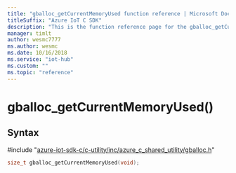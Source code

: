 ```yaml
---                             
title: "gballoc_getCurrentMemoryUsed function reference | Microsoft Docs" 
titleSuffix: "Azure IoT C SDK"            
description: "This is the function reference page for the gballoc_getCurrentMemoryUsed() function in the Azure IoT C SDK. This SDK is used with Azure IoT Hub and Azure IoT Hub Device Provisioning Service"            
manager: timlt                 
author: wesmc7777              
ms.author: wesmc               
ms.date: 10/16/2018                    
ms.service: "iot-hub"             
ms.custom: ""                
ms.topic: "reference"        
---                            
```


# gballoc_getCurrentMemoryUsed()

## Syntax

\#include "[azure-iot-sdk-c/c-utility/inc/azure_c_shared_utility/gballoc.h](../gballoc-h.md)"  
```C
size_t gballoc_getCurrentMemoryUsed(void);
```

